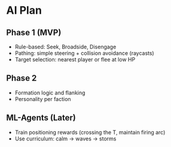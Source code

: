 # AI Plan

## Phase 1 (MVP)
- Rule-based: Seek, Broadside, Disengage
- Pathing: simple steering + collision avoidance (raycasts)
- Target selection: nearest player or flee at low HP

## Phase 2
- Formation logic and flanking
- Personality per faction

## ML-Agents (Later)
- Train positioning rewards (crossing the T, maintain firing arc)
- Use curriculum: calm → waves → storms